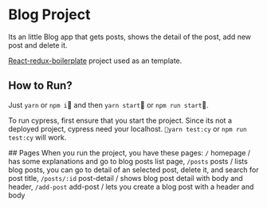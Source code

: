 # Blog Project

Its an little Blog app that gets posts, shows the detail of the post, add new post and delete it.

[React-redux-boilerplate](https://github.com/adeministratorTr/react-redux-boilerplate) project used as an template.

## How to Run?

Just `yarn` or `npm i` and then `yarn start` or `npm run start`. 

To run cypress, first ensure that you start the project. Since its not a deployed project, cypress need your localhost. `yarn test:cy` or `npm run test:cy` will work.

## Pages
When you run the project, you have these pages:
  `/`           homepage    / has some explanations and go to blog posts list page,
  `/posts`      posts       / lists blog posts, you can go to detail of an selected post, delete it, and search for post title,
  `/posts/:id`  post-detail / shows blog post detail with body and header, 
  `/add-post`   add-post    / lets you create a blog post with a header and body
